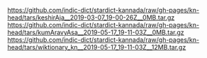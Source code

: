 https://github.com/indic-dict/stardict-kannada/raw/gh-pages/kn-head/tars/keshirAja__2019-03-07_19-00-26Z__0MB.tar.gz
https://github.com/indic-dict/stardict-kannada/raw/gh-pages/kn-head/tars/kumAravyAsa__2019-05-17_19-11-03Z__0MB.tar.gz
https://github.com/indic-dict/stardict-kannada/raw/gh-pages/kn-head/tars/wiktionary_kn__2019-05-17_19-11-03Z__12MB.tar.gz
